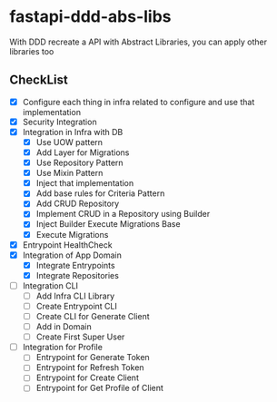 # fastapi-ddd-abs-libs

With DDD recreate a API with Abstract Libraries, you can apply other libraries too

## CheckList

- [x] Configure each thing in infra related to configure and use that implementation
- [x] Security Integration
- [x] Integration in Infra with DB
    - [x] Use UOW pattern
    - [x] Add Layer for Migrations
    - [x] Use Repository Pattern
    - [x] Use Mixin Pattern
    - [x] Inject that implementation
    - [x] Add base rules for Criteria Pattern
    - [x] Add CRUD Repository
    - [x] Implement CRUD in a Repository using Builder
    - [x] Inject Builder Execute Migrations Base
    - [x] Execute Migrations
- [x] Entrypoint HealthCheck
- [x] Integration of App Domain
  - [x] Integrate Entrypoints
  - [x] Integrate Repositories
- [ ] Integration CLI
  - [ ] Add Infra CLI Library
  - [ ] Create Entrypoint CLI
  - [ ] Create CLI for Generate Client
  - [ ] Add in Domain
  - [ ] Create First Super User
- [ ] Integration for Profile
  - [ ] Entrypoint for Generate Token
  - [ ] Entrypoint for Refresh Token
  - [ ] Entrypoint for Create Client
  - [ ] Entrypoint for Get Profile of Client